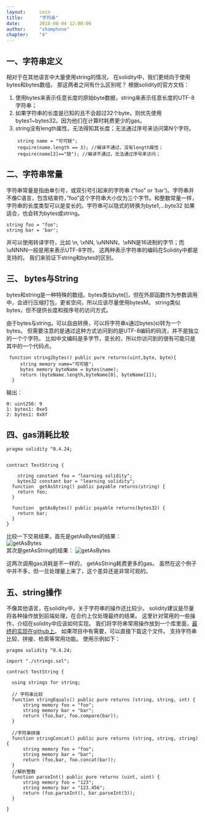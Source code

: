```yaml
---
layout: 	coco
title: 		"字符串"  
date: 		2018-08-04 12:00:00
author: 	"shamphone"  
chapter:	"4"  
---
```



## 一、字符串定义

相对于在其他语言中大量使用string的情况， 在solidity中，我们更倾向于使用bytes和bytes数组。 那这两者之间有什么区别呢？ 根据solidity的官方文档： 
1. 使用bytes来表示任意长度的原始byte数据，string来表示任意长度的UTF-8字符串； 
2. 如果字符串的长度是已知的且不会超过32个byte，则优先使用bytes1~bytes32。因为他们在计算时耗费更少的gas。
3. string没有length属性，无法得知其长度；无法通过序号来访问第N个字符。 

```
	string name = "可可链";
	require(name.length == 3); //编译不通过，没有length属性；
	require(name[2]=="链"); //编译不通过，无法通过序号来访问；
```

## 二、字符串常量


字符串常量是指由单引号，或双引号引起来的字符串 (“foo” or ‘bar’)。字符串并不像C语言，包含结束符，”foo”这个字符串大小仅为三个字节。和整数常量一样，字符串的长度类型可以是变长的。字符串可以隐式的转换为byte1,…byte32 如果适合，也会转为bytes或string。
```
string foo = "foo"; 
string bar = 'bar';
```
并可以使用转译字符，比如 \n, \xNN, \uNNNN。\xNN是16进制的字节；而\uNNNN一般是用来表示UTF-8字符。 
这两种表示字符串的编码在Solidity中都是支持的。 我们来验证下string和bytes的区别。 

## 三、 bytes与String

bytes和string是一种特殊的数组。bytes类似byte[]，但在外部函数作为参数调用中，会进行压缩打包，更省空间，所以应该尽量使用bytesM。
string类似bytes，但不提供长度和按序号的访问方式。

由于bytes与string，可以自由转换，可以将字符串s通过bytes(s)转为一个bytes。
但需要注意的是通过这种方式访问到的是UTF-8编码的码流，并不是独立的一个个字符。
比如中文编码是多字节，变长的，所以你访问到的很有可能只是其中的一个代码点。

```
 function string2bytes() public pure returns(uint,byte, byte){
	 string memory name="可可链";
	 bytes memory byteName = bytes(name);
	 return (byteName.length,byteName[0], byteName[1]);
  }  
```
输出：

```
0: uint256: 9
1: bytes1: 0xe5
2: bytes1: 0x8f

```

## 四、gas消耗比较

```
pragma solidity ^0.4.24;


contract TestString {    
    
    string constant foo = "learning solidity";
    bytes32 constant bar = "learning solidity";
  function  getAsString() public payable returns(string) {
    return foo;
  }

  function  getAsBytes() public payable returns(bytes32) {
    return bar;
  }
}

```

比较一下交易结果，首先是getAsBytes的结果：  
![getAsBytes](http://static.cocolian.cn/img/coco/solidity/bytes-1.png)  
其次是getAsString的结果： 
![getAsBytes](http://static.cocolian.cn/img/coco/solidity/bytes-2.png)  

这两次调用gas消耗是不一样的， getAsString耗费更多的gas。 虽然在这个例子中并不多，但一旦处理量上来了，这个差异还是非常可观的。 



## 五、string操作

不像其他语言，在solidity中，关于字符串的操作还比较少。 
solidity建议是尽量将各种操作放到前端处理，在合约上仅处理最终的结果。 
这里针对常用的一些操作，介绍在solidity中应该如何实现。 我们将字符串常用操作放到一个库里面，[最终的实现在github上](https://github.com/cocolian/cocolian-eth/blob/master/library/strings.sol)。
如果项目中有需要，可以直接下载这个文件。 支持字符串比较、拼接、检索等常用功能。 使用示例如下：

```
pragma solidity ^0.4.24;

import "./strings.sol";

contract TestString {    
    
  using strings for string;   
  
  // 字符串比较
  function stringEquals() public pure returns (string, string, int) {
      string memory foo = "foo";
      string memory bar = "bar";
      return (foo,bar, foo.compare(bar));
  }
  
  //字符串拼接
  function stringConcat() public pure returns (string, string, string) {
      string memory foo = "foo";
      string memory bar = "bar";
      return (foo,bar, foo.concat(bar));
  }
  //解析整数
  function parseInt() public pure returns (uint, uint) {
      string memory foo = "123";
      string memory bar = "123.456";
      return (foo.parseInt(), bar.parseInt(3));
  }
  
}

```

